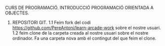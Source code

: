 
CURS DE PROGRAMACIÓ. 
INTRODUCCIÓ PROGRAMACIÓ ORIENTADA A OBJECTES.

1. REPOSITORI GIT.
    1.1 Feim fork del codi https://github.com/PereAntoni/learn-arcade-work sobre el nostre usuari.
    1.2 feim clone de la carpeta creada al nostre usuari sobre el nostre ordinador. Fa una carpeta nova amb el contingut del que feim el clone.


    